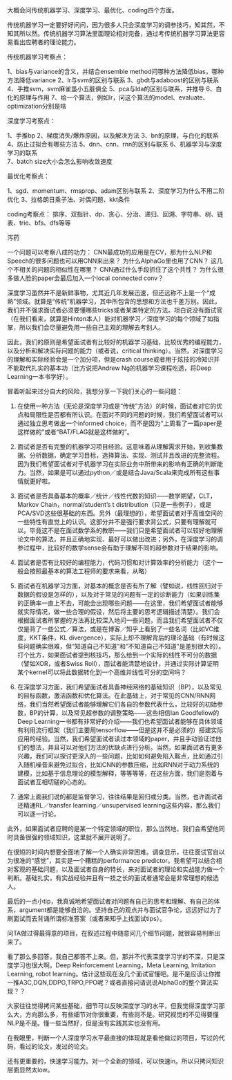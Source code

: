 大概会问传统机器学习、深度学习、最优化、coding四个方面。  

传统机器学习一定要好好问问，因为很多人只会深度学习的调参技巧，知其然，不知其所以然。传统机器学习算法里面理论相对完备，通过考传统机器学习算法更容易看出应聘者的理论能力。  

传统机器学习考察点：

1、bias与variance的含义，并结合ensemble method问哪种方法降低bias，哪种方法降低variance 
2、lr与svm的区别与联系 
3、gbdt与adaboost的区别与联系 
4、手推svm，svm麻雀虽小五脏俱全 
5、pca与lda的区别与联系，并推导 
6、白化的原理与作用 
7、给一个算法，例如lr，问这个算法的model、evaluate、optimization分别是啥  

深度学习考察点：  

1、手推bp 2、梯度消失/爆炸原因，以及解决方法 
3、bn的原理，与白化的联系 
4、防止过拟合有哪些方法 
5、dnn、cnn、rnn的区别与联系 
6、机器学习与深度学习的联系  
7、batch size大小会怎么影响收敛速度  

最优化考察点：  

1、sgd、momentum、rmsprop、adam区别与联系 
2、深度学习为什么不用二阶优化 
3、拉格朗日乘子法、对偶问题、kkt条件  

coding考察点：  排序、双指针、dp、贪心、分治、递归、回溯、字符串、树、链表、trie、bfs、dfs等等

泻药

一个问题可以考察八成的功力：
CNN最成功的应用是在CV，那为什么NLP和Speech的很多问题也可以用CNN来出来？
为什么AlphaGo里也用了CNN？
这几个不相关的问题的相似性在哪里？
CNN通过什么手段抓住了这个共性？
为什么很多做人脸的paper会最后加入一个local connected conv？





深度学习虽然并不是新鲜事物，尤其近几年发展迅速，但还远称不上是一个“成熟”领域。就算是“传统”机器学习，其中所包含的思想和方法也千差万别。因此，我们并不强求面试者必须要懂哪些tricks或者某类特定的方法。坦白说没有面试官（在我们看来，就算是Hinton本人）能对机器学习／深度学习的每个领域了如指掌，所以我们会尽量避免用一些自己主观的理解去考别人。

因此，我们的原则是希望面试者有比较好的机器学习基础，比较优秀的编程能力，以及分析和解决实际问题的能力（或者说，critical thinking）。当然，对深度学习的理解和实际经验会是一个加分项，但是crash course或者用于炫技的冷知识并不能取代扎实的基本功（比方说把Andrew Ng的机器学习课程吃透，将Deep Learning一本书学好）。

冒着听起来过分自大的风险，我想分享一下我们关心的一些问题：

1. 在使用一种方法（无论是深度学习或是“传统”方法）的时候，面试者对它的优点和局限性是否都有所认识。在面对不同的问题的时候，我们希望面试者可以通过独立思考做出一个informed choice，而不是因为“上周看了一篇paper是这样做的”或者“BAT/FLAG就是这样做的”。

2. 面试者是否有完整的机器学习项目经验。这意味着从理解需求开始，到收集数据、分析数据，确定学习目标，选择算法、实现、测试并且改进的完整流程。因为我们希望面试者对于机器学习在实际业务中所带来的影响有正确的判断能力。当然，如果是可以通过python／或是结合Java/Scala来完成所有这些事情就更好啦。

3. 面试者是否具备基本的概率／统计／线性代数的知识——数学期望，CLT，Markov Chain，normal/student’s t distribution（只是一些例子），或是PCA/SVD这些很基础的东西。另外（最理想的），希望面试者对于高维空间的一些特性有直觉上的认识。这部分并不是强行要求背公式，只要有理解就可以。毕竟这不是在面试数学系的教职——我们只是希望面试者可以较好地理解论文中的算法，并且正确地实现、最好可以做出改进；另外，在深度学习的调参过程中，比较好的数学sense会有助于理解不同的超参数对于结果的影响。

4. 面试者是否有比较好的编程能力，代码习惯和对计算效率的分析能力（这个一般会按照最基本的算法工程师的要求来看，从略）

5. 面试者在机器学习方面，对基本的概念是否有所了解（譬如说，线性回归对于数据的假设是怎样的），以及对于常见的问题有一定的诊断能力（如果训练集的正确率一直上不去，可能会出现哪些问题——在这里，我们希望面试者能够就实际情况，做一些合理的假设，然后将主要的思考逻辑描述清楚）。我们会根据面试者所掌握的方法再比较深入地问一些问题，而且我们希望面试者不仅仅是背了一些公式／算法，或是在博客／知乎上看到了一些名词（比如VC维度，KKT条件，KL divergence），实际上却不理解背后的理论基础（有时候这些问题确实很难，但“知道自己不知道”和“不知道自己不知道”是差别很大的）。打个比方，如果面试者提到核技巧，那么给到一个实际的线性不可分的数据（譬如XOR，或者Swiss Roll），面试者能清楚地设计，并通过实际计算证明某个kernel可以将此数据转化到一个高维并线性可分的空间吗？

6. 在深度学习方面，我们希望面试者具备神经网络的基础知识（BP），以及常见的目标函数，激活函数和优化算法。在此基础上，对于常见的CNN/RNN网络，我们当然希望面试者能够理解它们各自的参数代表什么，比较好的初始参数，BP的计算，以及常见超参数的调整策略——这些相信Ian Goodfellow的Deep Learning一书都有非常好的介绍——我们也希望面试者能够在具体领域有利用流行框架（我们主要用tensorflow——但是这并不是必须的）搭建实际应用的经验。当然，我们希望面试者读过本领域的paper，并且手动验证过他们的想法，并且可以对他们方法的优缺点进行分析。当然，如果面试者有更多兴趣，我们可以探讨更深入的一些问题，比如如何避免陷入鞍点，比如通过引入随机噪音来避免过拟合，比如CNN的参数压缩，比如RNN对于动力系统的建模，比如基于信息理论的模型解释，等等等等，在这些方面，我们是抱着与面试者互相切磋的心态的。

7. 通常上面我们说的都是监督学习，往往结果是回归或分类。当然，也许面试者还精通RL／transfer learning／unsupervised learning这些内容，那么我们可以逐一讨论。

此外，如果面试者应聘的是某一个特定领域的职位，那么当然地，我们会希望他同时具备很强的领域知识，这里就不展开说明了。

在很短的时间内想要全面地了解一个人确实非常困难。调查显示，往往面试官自以为很准的“感觉”，其实是一个糟糕的performance predictor。我希望可以结合相对客观的基础问题，以及面试者自身的特长，来对面试者的理论和实战能力做一个判断。基础扎实，有实战经验并且有一技之长的面试者通常会是非常理想的候选人。

最后的一点小tip，我真诚地希望面试者对问题有自己的思考和理解、有自己的体系，argument都是能够自洽的。坚持自己的观点并与面试官争论，远远好过为了刷面试而去背诵所谓标准答案（或者来知乎上找面试tips）。



问TA做过得最得意的项目，在叙述过程中随意问几个细节问题，就很容易判断出来了。



看了那么多回答，我自己都答不上来。但，那并不代表深度学习学的不深，只是深度学习也很大啊。Deep Reinforcement Learning，Meta Learning, Imitation Learning, robot learning。估计这些现在没几个面试官懂吧。是不是应该让你推一推A3C,DQN,DDPG,TRPO,PPO呢？或者直接问请说说AlphaGo的整个算法实现？？

大家往往觉得拷问某些基础，细节可以反映深度学习的水平，但我觉得深度学习那么大，方向那么多，有些细节对你很重要，有些则不是。研究视觉的不见得要懂NLP是不是。懂一些当然好，但是没有实践其实也没有用。

在我眼里，判断一个人深度学习水平最直接的体现就是看他做过的项目，写过的代码，看过的论文，发过的论文。

还有更重要的，快速学习能力。对一个全新的领域，可以快速in。所以只拷问知识层面显然太low。